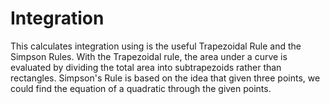 # Integration
This calculates integration using is the useful Trapezoidal Rule and the Simpson Rules. With the Trapezoidal rule, the area under a curve is evaluated by dividing the total area into subtrapezoids rather than rectangles. Simpson's Rule is based on the idea that given three points, we could find the equation of a quadratic through the given points.
